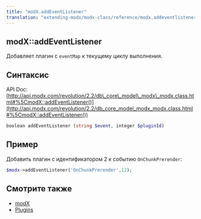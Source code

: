 ```yaml
---
title: "modX.addEventListener"
translation: "extending-modx/modx-class/reference/modx.addeventlistener"
---
```


## modX::addEventListener

Добавляет плагин с  `eventMap` к текущему циклу выполнения.

## Синтаксис

API Doc: [http://api.modx.com/revolution/2.2/db\_core\_model\_modx\_modx.class.html#%5CmodX::addEventListener()](http://api.modx.com/revolution/2.2/db_core_model_modx_modx.class.html#%5CmodX::addEventListener())

``` php
boolean addEventListener (string $event, integer $pluginId)
```

## Пример

Добавить плагин с идентификатором 2 к событию `OnChunkPrerender`:

``` php
$modx->addEventListener('OnChunkPrerender',12);
```

## Смотрите также

- [modX](extending-modx/core-model/modx "modX")
- [Plugins](extending-modx/plugins "Plugins")
